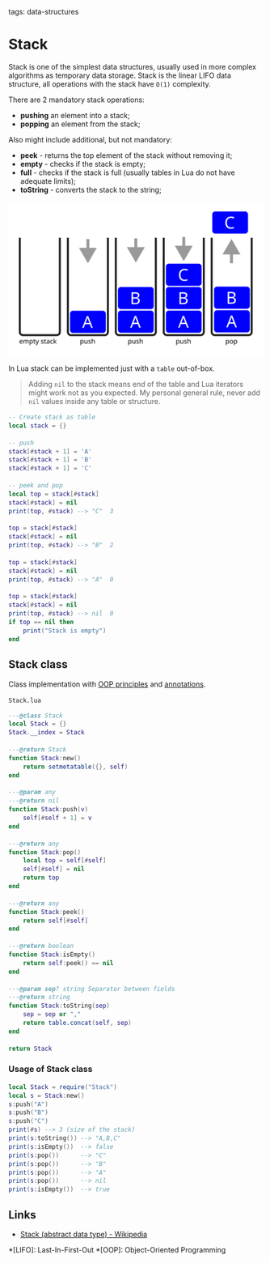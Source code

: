 <!-- Description: Stack abstract data structure in Lua language. Implementation of push, pop and isEmpty methods. -->

tags: data-structures

# Stack

Stack is one of the simplest data structures, usually used in more complex
algorithms as temporary data storage. Stack is the linear LIFO data structure,
all operations with the stack have `O(1)` complexity.

There are 2 mandatory stack operations:

- **pushing** an element into a stack;
- **popping** an element from the stack;

Also might include additional, but not mandatory:

- **peek** - returns the top element of the stack without removing it;
- **empty** - checks if the stack is empty;
- **full** - checks if the stack is full (usually tables in Lua do not have
  adequate limits);
- **toString** - converts the stack to the string;

![Figure 1. Stack data-structure](/assets/img/stack01.svg)

In Lua stack can be implemented just with a `table` out-of-box.

> Adding `nil` to the stack means end of the table and Lua iterators
> might work not as you expected. My personal general rule, never add `nil`
> values inside any table or structure.

```lua
-- Create stack as table
local stack = {}

-- push
stack[#stack + 1] = 'A'
stack[#stack + 1] = 'B'
stack[#stack + 1] = 'C'

-- peek and pop
local top = stack[#stack]
stack[#stack] = nil
print(top, #stack) --> "C"	3

top = stack[#stack]
stack[#stack] = nil
print(top, #stack) --> "B"	2

top = stack[#stack]
stack[#stack] = nil
print(top, #stack) --> "A"	0

top = stack[#stack]
stack[#stack] = nil
print(top, #stack) --> nil	0
if top == nil then
	print("Stack is empty")
end
```

## Stack class

Class implementation with [OOP principles](/post/object-oriented-programming-in-lua.html) and
[annotations](/post/object-oriented-programming-in-lua.html#annotations).

`Stack.lua`

```lua
---@class Stack
local Stack = {}
Stack.__index = Stack

---@return Stack
function Stack:new()
	return setmetatable({}, self)
end

---@param any
---@return nil
function Stack:push(v)
	self[#self + 1] = v
end

---@return any
function Stack:pop()
	local top = self[#self]
	self[#self] = nil
	return top
end

---@return any
function Stack:peek()
	return self[#self]
end

---@return boolean
function Stack:isEmpty()
	return self:peek() == nil
end

---@param sep? string Separator between fields
---@return string
function Stack:toString(sep)
	sep = sep or ","
	return table.concat(self, sep)
end

return Stack
```

### Usage of Stack class

```lua
local Stack = require("Stack")
local s = Stack:new()
s:push("A")
s:push("B")
s:push("C")
print(#s) --> 3 (size of the stack)
print(s:toString()) --> "A,B,C"
print(s:isEmpty())  --> false
print(s:pop())      --> "C"
print(s:pop())      --> "B"
print(s:pop())      --> "A"
print(s:pop())      --> nil
print(s:isEmpty())  --> true
```

## Links

- [Stack (abstract data type) - Wikipedia](https://en.wikipedia.org/wiki/Stack_(abstract_data_type))

*[LIFO]: Last-In-First-Out
*[OOP]: Object-Oriented Programming
